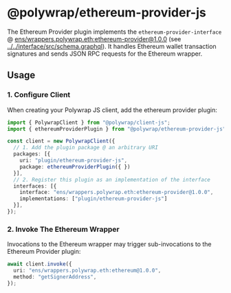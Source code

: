 # @polywrap/ethereum-provider-js
The Ethereum Provider plugin implements the `ethereum-provider-interface` @ [ens/wrappers.polywrap.eth:ethereum-provider@1.0.0](https://app.ens.domains/name/wrappers.polywrap.eth/details) (see [../../interface/src/schema.graphql](../../interface/src/schema.graphql)). It handles Ethereum wallet transaction signatures and sends JSON RPC requests for the Ethereum wrapper.

## Usage
### 1. Configure Client
When creating your Polywrap JS client, add the ethereum provider plugin:
```typescript
import { PolywrapClient } from "@polywrap/client-js";
import { ethereumProviderPlugin } from "@polywrap/ethereum-provider-js";

const client = new PolywrapClient({
  // 1. Add the plugin package @ an arbitrary URI
  packages: [{
    uri: "plugin/ethereum-provider-js",
    package: ethereumProviderPlugin({ })
  }],
  // 2. Register this plugin as an implementation of the interface
  interfaces: [{
    interface: "ens/wrappers.polywrap.eth:ethereum-provider@1.0.0",
    implementations: ["plugin/ethereum-provider-js"]
  }],
});
```

### 2. Invoke The Ethereum Wrapper
Invocations to the Ethereum wrapper may trigger sub-invocations to the Ethereum Provider plugin:
```typescript
await client.invoke({
  uri: "ens/wrappers.polywrap.eth:ethereum@1.0.0",
  method: "getSignerAddress",
});
```
